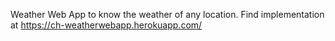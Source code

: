 Weather Web App to know the weather of any location.
Find implementation at https://ch-weatherwebapp.herokuapp.com/
